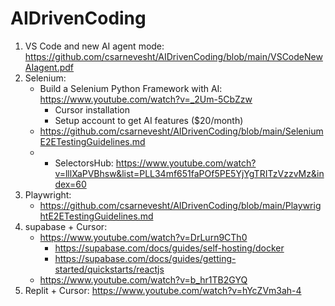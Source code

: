 # AIDrivenCoding

1. VS Code and new AI agent mode: https://github.com/csarnevesht/AIDrivenCoding/blob/main/VSCodeNewAIagent.pdf
2. Selenium:
    - Build a Selenium Python Framework with AI: https://www.youtube.com/watch?v=_2Um-5CbZzw
        - Cursor installation
        - Setup account to get AI features ($20/month)
    - https://github.com/csarnevesht/AIDrivenCoding/blob/main/SeleniumE2ETestingGuidelines.md
    - - SelectorsHub: https://www.youtube.com/watch?v=lllXaPVBhsw&list=PLL34mf651faPOf5PE5YjYgTRITzVzzvMz&index=60
3. Playwright: 
    - https://github.com/csarnevesht/AIDrivenCoding/blob/main/PlaywrightE2ETestingGuidelines.md
4. supabase + Cursor: 
    - https://www.youtube.com/watch?v=DrLurn9CTh0
        - https://supabase.com/docs/guides/self-hosting/docker
        - https://supabase.com/docs/guides/getting-started/quickstarts/reactjs
    - https://www.youtube.com/watch?v=b_hr1TB2GYQ
5. Replit + Cursor: https://www.youtube.com/watch?v=hYcZVm3ah-4
